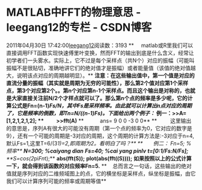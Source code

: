 # MATLAB中FFT的物理意思 - leegang12的专栏 - CSDN博客
2011年04月30日 17:42:00[leegang12](https://me.csdn.net/leegang12)阅读数：3193
**     matlab或R里我们可以直接调用FFT函数实现快速傅里叶变换，然而FFT的输出到底是什么含义，经常让初学者们一头雾水。实际上，它不过是每个采样点（共N个）对应的振幅（可能叫振幅不是很贴切，准确地讲它们的绝对值才是振幅）或者能量值（该值的绝对值越大，说明该点对应的周期越明显）。**
**注意：在这些输出值中，第一个值是对应的直流分量的振幅（其实就是周期为无穷的可能性），那么第2个值对应第1个采样点，第3个对应第2个。。第n个对应第n-1个采样点。而且这个输出是对称的，也就是大家直接关注前N/2个才样点就可以了。那么第n个点的频率是多少呢，它的计算公式是Fn=(n-1)*Fs/N，其中Fs是采样频率。由此就可以计算出n点对应的周期了，它是频率的倒数，即Tn=N/((n-1)*Fs)。下面给出两个例子：**
**例一：>>A=[1,2,1,2,1,2];**
**          >>fft(A)**
**           ans= 9 0 0 -3 0 0**
**         这里输出的意思是，序列A有很大的可能没有周期（第一个点的频率为0，它对应的数字是9），还有一个可能的周期是-3对应的周期，这个周期的计算方法是:-3对应于n=4,默认Fs=1,这里T=6/(3*1)=2,即周期为2。看明白了吗？**
**       例二： Fn=5; %频率**
**N=300; %caiyang dian**
**Fs=40; %cai yang pinlv**
**t=[0:1/Fs:N/Fs];**
**S=cos(2*pi*Fn*t);**
**abs(fft(S));**
**plot(abs(fft((S))));**
**如果按照以上的公式计算一下，就会得到该函数的对应频率Fn=5.**
**    总而言之一句话，这些输出的绝对值就是序列对应的二维频域图上的点，它的横坐标是采样点，纵坐标是振幅，由它我们可以计算序列可能的频率或周期等值**
